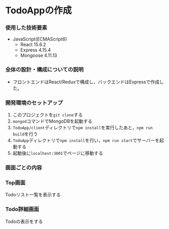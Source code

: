 # TodoAppの作成

### 使用した技術要素

 * JavaScript(ECMAScript6)
    * React 15.6.2
    * Express 4.15.4
    * Mongoose 4.11.13


### 全体の設計・構成についての説明

* フロントエンドはReact/Reduxで構成し，バックエンドはExpressで作成した。


### 開発環境のセットアップ

1. このプロジェクトを```git clone```する
2. ```mongod```コマンドでMongoDBを起動する
3. ```TodoApp/client```ディレクトリで```npm install```を実行したあと，```npm run build```を行う
4. ```TodoApp```ディレクトリで```npm install```を行い，```npm run start```でサーバーを起動する
5. 起動後に```localhost:3001```でページに移動する

### 画面ごとの内容

### Top画面
Todoリスト一覧を表示する

### Todo詳細画面
Todoの表示をする


